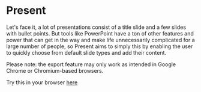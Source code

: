 # Present
Let's face it, a lot of presentations consist of a title slide and a few slides with bullet points. But tools like PowerPoint have a ton of other features and power that can get in the way and make life unnecessarily complicated for a large number of people, so Present aims to simply this by enabling the user to quickly choose from default slide types and add their content.

Please note: the export feature may only work as intended in Google Chrome or Chromium-based browsers.

Try this in your browser [here](https://reubwa.github.io/present/)
